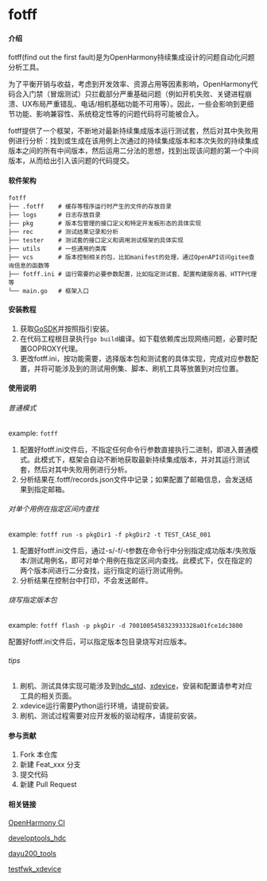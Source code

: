 # fotff

#### 介绍

fotff(find out the first fault)是为OpenHarmony持续集成设计的问题自动化问题分析工具。

为了平衡开销与收益，考虑到开发效率、资源占用等因素影响，OpenHarmony代码合入门禁（冒烟测试）只拦截部分严重基础问题（例如开机失败、关键进程崩溃、UX布局严重错乱、电话/相机基础功能不可用等）。因此，一些会影响到更细节功能、影响兼容性、系统稳定性等的问题代码将可能被合入。

fotff提供了一个框架，不断地对最新持续集成版本运行测试套，然后对其中失败用例进行分析：找到或生成在该用例上次通过的持续集成版本和本次失败的持续集成版本之间的所有中间版本，然后运用二分法的思想，找到出现该问题的第一个中间版本，从而给出引入该问题的代码提交。

#### 软件架构

```
fotff
├── .fotff    # 缓存等程序运行时产生的文件的存放目录
├── logs      # 日志存放目录
├── pkg       # 版本包管理的接口定义和特定开发板形态的具体实现
├── rec       # 测试结果记录和分析
├── tester    # 测试套的接口定义和调用测试框架的具体实现
├── utils     # 一些通用的类库
├── vcs       # 版本控制相关的包，比如manifest的处理，通过OpenAPI访问gitee查询信息的函数等
├── fotff.ini # 运行需要的必要参数配置，比如指定测试套、配置构建服务器、HTTP代理等
└── main.go   # 框架入口
```

#### 安装教程

1. 获取[GoSDK](https://golang.google.cn/dl/)并按照指引安装。
2. 在代码工程根目录执行```go build```编译。如下载依赖库出现网络问题，必要时配置GOPROXY代理。
3. 更改fotff.ini，按功能需要，选择版本包和测试套的具体实现，完成对应参数配置，并将可能涉及到的测试用例集、脚本、刷机工具等放置到对应位置。

#### 使用说明

###### 普通模式

example: ```fotff```

1. 配置好fotff.ini文件后，不指定任何命令行参数直接执行二进制，即进入普通模式。此模式下，框架会自动不断地获取最新持续集成版本，并对其运行测试套，然后对其中失败用例进行分析。
2. 分析结果在.fotff/records.json文件中记录；如果配置了邮箱信息，会发送结果到指定邮箱。

###### 对单个用例在指定区间内查找

example: ```fotff run -s pkgDir1 -f pkgDir2 -t TEST_CASE_001```

1. 配置好fotff.ini文件后，通过-s/-f/-t参数在命令行中分别指定成功版本/失败版本/测试用例名，即可对单个用例在指定区间内查找。此模式下，仅在指定的两个版本间进行二分查找，运行指定的运行测试用例。
2. 分析结果在控制台中打印，不会发送邮件。

###### 烧写指定版本包

example: ```fotff flash -p pkgDir -d 7001005458323933328a01fce1dc3800```

配置好fotff.ini文件后，可以指定版本包目录烧写对应版本。

###### tips

1. 刷机、测试具体实现可能涉及到[hdc_std](https://gitee.com/openharmony/developtools_hdc)、[xdevice](https://gitee.com/openharmony/testfwk_xdevice)，安装和配置请参考对应工具的相关页面。
2. xdevice运行需要Python运行环境，请提前安装。
3. 刷机、测试过程需要对应开发板的驱动程序，请提前安装。

#### 参与贡献

1. Fork 本仓库
2. 新建 Feat_xxx 分支
3. 提交代码
4. 新建 Pull Request

#### 相关链接

[OpenHarmony CI](http://ci.openharmony.cn/dailys/dailybuilds)

[developtools_hdc](https://gitee.com/openharmony/developtools_hdc)

[dayu200_tools](https://gitee.com/hihope_iot/docs/tree/master/HiHope_DAYU200/烧写工具及指南)

[testfwk_xdevice](https://gitee.com/openharmony/testfwk_xdevice)
